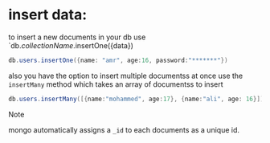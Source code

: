 # insert data:

to insert a new documents in your db use `db._collectionName_.insertOne({data})

```powershell
db.users.insertOne({name: "amr", age:16, password:"*******"})
```

also you have the option to insert multiple documentss at once use the `insertMany` method which takes an array of documentss to insert

```powershell
db.users.insertMany([{name:"mohammed", age:17}, {name:"ali", age: 16}])
```

> [!NOTE]
> mongo automatically assigns a `_id` to each documents as a unique id.

